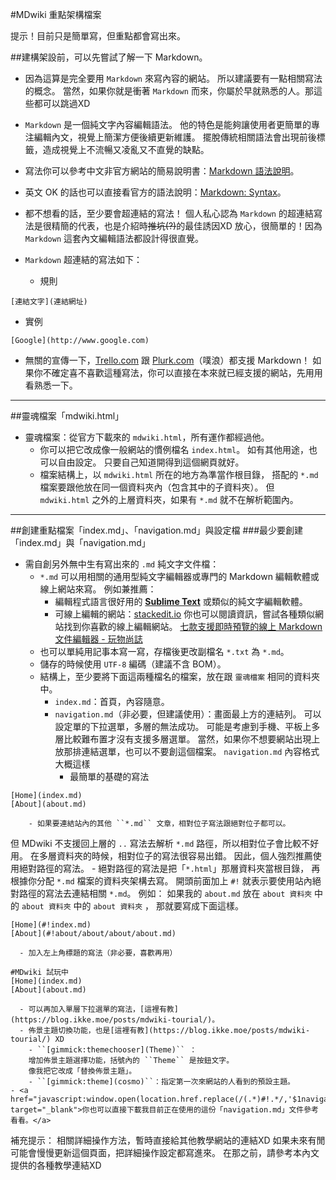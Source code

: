 #MDwiki 重點架構檔案

提示！目前只是簡單寫，但重點都會寫出來。

##建構架設前，可以先嘗試了解一下 Markdown。
- 因為這算是完全要用 ``Markdown`` 來寫內容的網站。
所以建議要有一點相關寫法的概念。
當然，如果你就是衝著 ``Markdown`` 而來，你屬於早就熟悉的人。那這些都可以跳過XD

- ``Markdown`` 是一個純文字內容編輯語法。
他的特色是能夠讓使用者更簡單的專注編輯內文，視覺上簡潔方便後續更新維護。
擺脫傳統相關語法會出現前後標籤，造成視覺上不流暢又凌亂又不直覺的缺點。

- 寫法你可以參考中文非官方網站的簡易說明書：[Markdown 語法說明](http://markdown.tw)。
- 英文 OK 的話也可以直接看官方的語法說明：[Markdown: Syntax](http://daringfireball.net/projects/markdown/syntax)。

- 都不想看的話，至少要會超連結的寫法！
個人私心認為 ``Markdown`` 的超連結寫法是很精簡的代表，也是介紹時~~推坑(?)~~的最佳誘因XD
放心，很簡單的！因為 ``Markdown`` 這套內文編輯語法都設計得很直覺。
- ``Markdown`` 超連結的寫法如下：
  - 規則
~~~
[連結文字](連結網址)
~~~
  - 實例
~~~
[Google](http://www.google.com)
~~~
- 無關的宣傳一下，[Trello.com](https://trello.com) 跟 [Plurk.com](http://plurk.com)（噗浪）都支援 Markdown！
如果你不確定喜不喜歡這種寫法，你可以直接在本來就已經支援的網站，先用用看熟悉一下。

----

##靈魂檔案「mdwiki.html」
- 靈魂檔案：從官方下載來的 ``mdwiki.html``，所有運作都經過他。
  - 你可以把它改成像一般網站的慣例檔名 ``index.html``。
如有其他用途，也可以自由設定。
只要自己知道開得到這個網頁就好。
  - 檔案結構上，以 ``mdwiki.html`` 所在的地方為準當作根目錄，
  搭配的 ``*.md`` 檔案要跟他放在同一個資料夾內（包含其中的子資料夾）。
  但 ``mdwiki.html`` 之外的上層資料夾，如果有 ``*.md`` 就不在解析範圍內。

----

##創建重點檔案「index.md」、「navigation.md」與設定檔
###最少要創建「index.md」與「navigation.md」
- 需自創另外無中生有寫出來的 ``.md`` 純文字文件檔：
  - ``*.md`` 可以用相關的通用型純文字編輯器或專門的 Markdown 編輯軟體或線上網站來寫。
例如兼推薦：
    - 編輯程式語言很好用的 [**Sublime Text**](https://www.sublimetext.com) 或類似的純文字編輯軟體。
    - 可線上編輯的網站：[stackedit.io](http://stackedit.io)
    你也可以閱讀資訊，嘗試各種類似網站找到你喜歡的線上編輯網站。
    [七款支援即時預覽的線上 Markdown 文件編輯器 - 玩物尚誌](http://blog.lyhdev.com/2013/12/markdown.html)
  - 也可以單純用記事本寫一寫，存檔後更改副檔名 ``*.txt`` 為 ``*.md``。
  - 儲存的時候使用 ``UTF-8`` 編碼（建議不含 BOM）。
  - 結構上，至少要將下面這兩種檔名的檔案，放在跟 ``靈魂檔案`` 相同的資料夾中。
    - ``index.md``：首頁，內容隨意。
    - ``navigation.md``（非必要，但建議使用）：畫面最上方的連結列。
可以設定單的下拉選單，多層的無法成功。
可能是考慮到手機、平板上多層比較難布置才沒有支援多層選單。
當然，如果你不想要網站出現上放那排連結選單，也可以不要創這個檔案。
``navigation.md`` 內容格式大概這樣
      - 最簡單的基礎的寫法
```
[Home](index.md)
[About](about.md)
```
        - 如果要連結站內的其他 ``*.md`` 文章，相對位子寫法跟絕對位子都可以。
但 MDwiki 不支援回上層的 ``..`` 寫法去解析 ``*.md`` 路徑，所以相對位子會比較不好用。
在多層資料夾的時候，相對位子的寫法很容易出錯。
因此，個人強烈推薦使用絕對路徑的寫法。
        - 絕對路徑的寫法是把「``*.html``」那層資料夾當根目錄，
再根據你分配 ``*.md`` 檔案的資料夾架構去寫。
開頭前面加上 ``#!`` 就表示要使用站內絕對路徑的寫法去連結相關 ``*.md``。
例如：
如果我的 ``about.md`` 放在 ``about 資料夾`` 中的  ``about 資料夾`` 中的  ``about 資料夾`` ，
那就要寫成下面這樣。
```
[Home](#!index.md)
[About](#!about/about/about/about.md)
```
      - 加入左上角標題的寫法（非必要，喜歡再用）
```
#MDwiki 試玩中
[Home](index.md)
[About](about.md)
```
      - 可以再加入單層下拉選單的寫法，[這裡有教](https://blog.ikke.moe/posts/mdwiki-tourial/)。
      - 佈景主題切換功能，也是[這裡有教](https://blog.ikke.moe/posts/mdwiki-tourial/) XD
        - ``[gimmick:themechooser](Theme)`` ：
        增加佈景主題選擇功能，括號內的 ``Theme`` 是按鈕文字。
        像我把它改成「替換佈景主題」。
        - ``[gimmick:theme](cosmo)``：指定第一次來網站的人看到的預設主題。
    - <a href="javascript:window.open(location.href.replace(/(.*)#!.*/,'$1navigation.md'),'_blank');" target="_blank">你也可以直接下載我目前正在使用的這份「navigation.md」文件參考看看。</a>

補充提示：
相關詳細操作方法，暫時直接給其他教學網站的連結XD
如果未來有閒可能會慢慢更新這個頁面，把詳細操作設定都寫進來。
在那之前，請參考本內文提供的各種教學連結XD

<!-- 
    - [你也可以直接下載我目前正在使用的這份「navigation.md」文件參考看看。](https://docs.google.com/uc?id=0B_b1e3AASsaLY2RncExYS0NocXM&export=download)
    - <a href="javascript:window.open(location.href.replace(/(.*)#!.*/,'$1navigation.md'),'_blank');" target="_blank">你也可以直接下載我目前正在使用的這份「navigation.md」文件參考看看。</a>
 -->